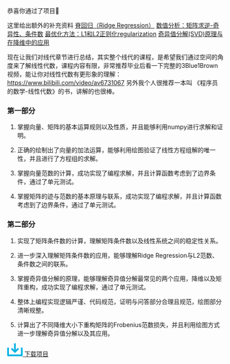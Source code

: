 

恭喜你通过了项目🎉

这里给出额外的补充资料
[脊回归（Ridge Regression）](https://blog.csdn.net/daunxx/article/details/51578787)
[数值分析：矩阵求逆-奇异性、条件数](https://blog.csdn.net/pipisorry/article/details/52241141)
[最优化方法：L1和L2正则化regularization](https://blog.csdn.net/pipisorry/article/details/52108040)
[奇异值分解(SVD)原理与在降维中的应用](https://www.cnblogs.com/pinard/p/6251584.html)

现在让我们对线代章节进行总结，其实整个线代的课程，是希望我们通过空间的角度来了解线性代数，课程内容有限，非常推荐毕业后看一下完整的3Blue1Brown视频，能让你对线性代数有更形象的理解：
https://www.bilibili.com/video/av6731067
另外我个人很推荐一本叫 《程序员的数学-线性代数》的书，讲解的也很棒。

### 第一部分

1. 掌握向量、矩阵的基本运算规则以及性质，并且能够利用numpy进行求解和证明。

1. 正确的绘制出了向量的加法运算，能够利用绘图验证了线性方程组解的唯一性，并且进行了方程组的求解。

1. 掌握向量范数的计算，成功实现了编程求解，并且计算函数考虑到了边界条件，通过了单元测试。

1. 掌握矩阵的迹与范数的基本原理与联系，成功实现了编程求解，并且计算函数考虑到了边界条件，通过了单元测试。

### 第二部分

1. 实现了矩阵条件数的计算，理解矩阵条件数以及线性系统之间的稳定性关系。

1. 进一步深入理解矩阵条件数的应用，能够理解Ridge Regression与L2范数、条件数之间的联系。

1. 掌握奇异值分解的原理，能够理解奇异值分解最常见的两个应用，降维以及矩阵重构，成功实现了编程求解，通过了单元测试。

1. 整体上编程实现逻辑严谨、代码规范，证明与问答部分合理且规范，绘图部分清晰规整。

1. 计算出了不同降维大小下重构矩阵的Frobenius范数损失，并且利用绘图方式进一步理解奇异值分解以及其应用。

 [![img](assets/download-icon.svg) 下载项目](https://review-api.udacity.com/api/v1/submissions/1648889/archive) 

